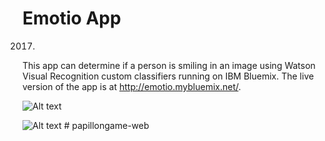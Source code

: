 # Emotio App

2017.

This app can determine if a person is smiling in an image using Watson Visual Recognition custom classifiers running on IBM Bluemix. The live version of the app is at http://emotio.mybluemix.net/.

![Alt text](/screenshots/screen1.PNG?raw=true "Screen1")

![Alt text](/screenshots/screen2.PNG?raw=true "Screen2")
#   p a p i l l o n g a m e - w e b  
 